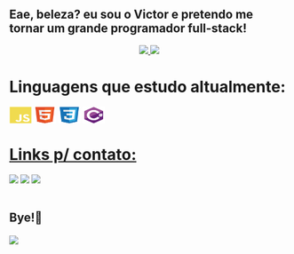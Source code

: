 ## Eae, beleza? eu sou o Victor e pretendo me tornar um grande programador full-stack!

<div align="center">
  <a href="https://github.com/vitorsx">
  <img height="180em" src="https://github-readme-stats.vercel.app/api?username=vitorsx&show_icons=true&theme=react&include_all_commits=true&count_private=true"/>
  <img height="180em" src="https://github-readme-stats.vercel.app/api/top-langs/?username=vitorsx&layout=compact&langs_count=7&theme=react"/>
</div>
  
 <div style="display: inline-block">
  <h1>Linguagens que estudo altualmente: </h1>
  <img align="center" alt="JS" height="30" width="40" src="https://raw.githubusercontent.com/devicons/devicon/master/icons/javascript/javascript-plain.svg">
  <img align="center" alt="HTML" height="30" width="40" src="https://raw.githubusercontent.com/devicons/devicon/master/icons/html5/html5-original.svg">
  <img align="center" alt="CSS" height="30" width="40" src="https://raw.githubusercontent.com/devicons/devicon/master/icons/css3/css3-original.svg">
  <img align="center" alt="Csharp" height="30" width="40" src="https://raw.githubusercontent.com/devicons/devicon/master/icons/csharp/csharp-original.svg">
 </div>
  
  <br>
  
  <div>
  <h1>Links p/ contato: </h1>
  <a href="https://instagram.com/vitorzapp" target="_blank"><img src="https://img.shields.io/badge/-Instagram-%23937BF7?style=for-the-badge&logo=instagram&logoColor=white" target="_blank"></a>
  <a href = "mailto:menezes.victorsantos@outlook.com"><img src="https://img.shields.io/badge/-Outlook-%23333?style=for-the-badge&logo=microsoftoutlook&logoColor=blue" target="_blank"></a>
  <a href="mailto:victor.menezes23@icloud.com" target="_blank"><img src="https://img.shields.io/badge/-Icloud-white?style=for-the-badge&logo=icloud&logoColor=blue" target="_blank"></a> 
</div>
  
  <br>
  
  <div align="left">
    <h2>Bye!👋</h2>
    <img src="https://media0.giphy.com/media/tPzuDa62ovAI/giphy.gif?cid=ecf05e47r3vt6rdaxfcaymdrrel2jv6zhdujvrhmhnpnq5tb&rid=giphy.gif&ct=g" align="center" width="500em"/>
  </div>
